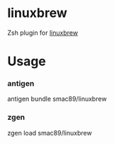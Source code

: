 # linuxbrew
Zsh plugin for [linuxbrew](https://github.com/Linuxbrew/brew)

# Usage

### antigen
antigen bundle smac89/linuxbrew

### zgen
zgen load smac89/linuxbrew
